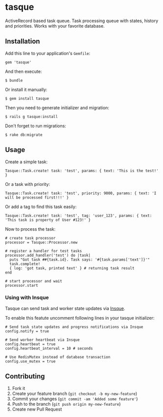 # tasque

ActiveRecord based task queue. Task processing queue with states, history and priorities. Works with your favorite database.


## Installation

Add this line to your application's `Gemfile`:

    gem 'tasque'

And then execute:

    $ bundle

Or install it manually:

    $ gem install tasque

Then you need to generate initializer and migration:

    $ rails g tasque:install

Don't forget to run migrations: 

    $ rake db:migrate


## Usage

Create a simple task:

    Tasque::Task.create! task: 'test', params: { text: 'This is the test!' }

Or a task with priority:

    Tasque::Task.create! task: 'test', priority: 9000, params: { text: 'I will be processed first!!!' }

Or add a tag to find this task easily: 
  
    Tasque::Task.create! task: 'test', tag: 'user_123', params: { text: 'This task is property of User #123!' }

Now to process the task:

    # create task processor
    processor = Tasque::Processor.new

    # register a handler for test tasks
    processor.add_handler('test') do |task|
      puts "Got task ##{task.id}. Task says: '#{task.params['text']}'"
      task.complete!
      { log: 'got task, printed text' } # returning task result
    end

    # start processor and wait
    processor.start
    
    
### Using with Insque

Tasque can send task and worker state updates via [Insque](https://github.com/Gropher/insque). 

To enable this featute uncomment following lines in your tasque initializer: 

    # Send task state updates and progress notifications via Insque
    config.notify = true

    # Send worker heartbeat via Insque
    config.heartbeat = true
    config.heartbeat_interval = 10 # seconds

    # Use RedisMutex instead of database transaction 
    config.use_mutex = true
    

## Contributing

1. Fork it
2. Create your feature branch (`git checkout -b my-new-feature`)
3. Commit your changes (`git commit -am 'Added some feature'`)
4. Push to the branch (`git push origin my-new-feature`)
5. Create new Pull Request
